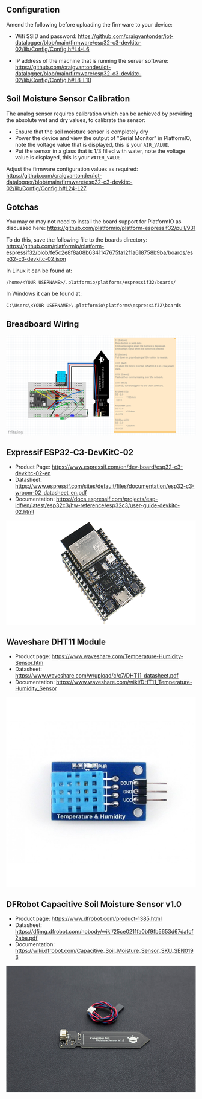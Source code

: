 Configuration
-------------

Amend the following before uploading the firmware to your device:

- Wifi SSID and password: https://github.com/craigvantonder/iot-datalogger/blob/main/firmware/esp32-c3-devkitc-02/lib/Config/Config.h#L4-L6

- IP address of the machine that is running the server software: https://github.com/craigvantonder/iot-datalogger/blob/main/firmware/esp32-c3-devkitc-02/lib/Config/Config.h#L8-L10

Soil Moisture Sensor Calibration
--------------------------------

The analog sensor requires calibration which can be achieved by providing the absolute wet and dry values, to calibrate the sensor:

- Ensure that the soil moisture sensor is completely dry
- Power the device and view the output of "Serial Monitor" in PlatformIO, note the voltage value that is displayed, this is your `AIR_VALUE`.
- Put the sensor in a glass that is 1/3 filled with water, note the voltage value is displayed, this is your `WATER_VALUE`.

Adjust the firmware configuration values as required: https://github.com/craigvantonder/iot-datalogger/blob/main/firmware/esp32-c3-devkitc-02/lib/Config/Config.h#L24-L27

Gotchas
-------

You may or may not need to install the board support for PlatformIO as discussed here: https://github.com/platformio/platform-espressif32/pull/931

To do this, save the following file to the boards directory: https://github.com/platformio/platform-espressif32/blob/fe5c2e8f8a08b6341147675fa12f1a618758b9ba/boards/esp32-c3-devkitc-02.json

In Linux it can be found at:

    /home/<YOUR USERNAME>/.platformio/platforms/espressif32/boards/

In Windows it can be found at:

    C:\Users\<YOUR USERNAME>\.platformio\platforms\espressif32\boards

Breadboard Wiring
-----------------

![Breadboard Wiring Image](https://github.com/craigvantonder/iot-datalogger/blob/main/firmware/esp32-c3-devkitc-02/documentation/images/Breadboard_Wiring.png)

Expressif ESP32-C3-DevKitC-02
-----------------------------

- Product Page: https://www.espressif.com/en/dev-board/esp32-c3-devkitc-02-en
- Datasheet: https://www.espressif.com/sites/default/files/documentation/esp32-c3-wroom-02_datasheet_en.pdf
- Documentation: https://docs.espressif.com/projects/esp-idf/en/latest/esp32c3/hw-reference/esp32c3/user-guide-devkitc-02.html

![Expressif ESP32-C3-DevKitC-02 Image](https://github.com/craigvantonder/iot-datalogger/blob/main/firmware/esp32-c3-devkitc-02/documentation/images/expressif-esp32-c3-devkitc-02.png)

Waveshare DHT11 Module
----------------------

- Product page: https://www.waveshare.com/Temperature-Humidity-Sensor.htm
- Datasheet: https://www.waveshare.com/w/upload/c/c7/DHT11_datasheet.pdf
- Documentation: https://www.waveshare.com/wiki/DHT11_Temperature-Humidity_Sensor

![Waveshare DHT11 Module Image](https://github.com/craigvantonder/iot-datalogger/blob/main/firmware/esp32-c3-devkitc-02/documentation/images/waveshare-dht11-module.jpg)

DFRobot Capacitive Soil Moisture Sensor v1.0
--------------------------------------------

- Product page: https://www.dfrobot.com/product-1385.html
- Datasheet: https://dfimg.dfrobot.com/nobody/wiki/25ce0211fa0bf9fb5653d67dafcf2aba.pdf
- Documentation: https://wiki.dfrobot.com/Capacitive_Soil_Moisture_Sensor_SKU_SEN0193

![DFRobot Capacitive Soil Moisture Sensor Image](https://github.com/craigvantonder/iot-datalogger/blob/main/firmware/esp32-c3-devkitc-02/documentation/images/DFRobot_Capacitve_Soil_Moisture_v1.jpg)